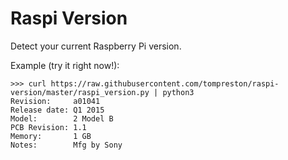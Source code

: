 Raspi Version
=============
Detect your current Raspberry Pi version.

Example (try it right now!):

    >>> curl https://raw.githubusercontent.com/tompreston/raspi-version/master/raspi_version.py | python3
    Revision:     a01041
    Release date: Q1 2015
    Model:        2 Model B
    PCB Revision: 1.1
    Memory:       1 GB
    Notes:        Mfg by Sony
